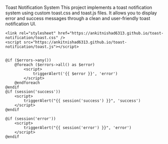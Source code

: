 Toast Notification System
This project implements a toast notification system using custom toast.css and toast.js files. It allows you to display error and success messages through a clean and user-friendly toast notification UI.
    
    <link rel="stylesheet" href="https://ankitnishad6313.github.io/toast-notification/toast.css" />
    <script src="https://ankitnishad6313.github.io/toast-notification/toast.js"></script>

    
    @if ($errors->any())
        @foreach ($errors->all() as $error)
            <script>
                triggerAlert('{{ $error }}', 'error')
            </script>
        @endforeach
    @endif
    @if (session('success'))
        <script>
            triggerAlert("{{ session('success') }}", 'success')
        </script>
    @endif

    @if (session('error'))
        <script>
            triggerAlert("{{ session('error') }}", 'error')
        </script>
    @endif
